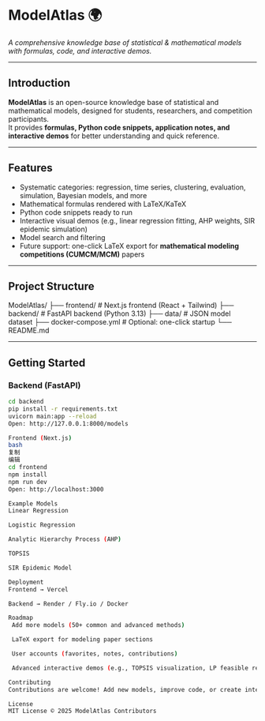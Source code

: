 # ModelAtlas 🌍

*A comprehensive knowledge base of statistical & mathematical models with formulas, code, and interactive demos.*

---

## Introduction

**ModelAtlas** is an open-source knowledge base of statistical and mathematical models, designed for students, researchers, and competition participants.  
It provides **formulas, Python code snippets, application notes, and interactive demos** for better understanding and quick reference.

---

## Features

- Systematic categories: regression, time series, clustering, evaluation, simulation, Bayesian models, and more  
- Mathematical formulas rendered with LaTeX/KaTeX  
- Python code snippets ready to run  
- Interactive visual demos (e.g., linear regression fitting, AHP weights, SIR epidemic simulation)  
- Model search and filtering  
- Future support: one-click LaTeX export for **mathematical modeling competitions (CUMCM/MCM)** papers  

---

## Project Structure

ModelAtlas/
├── frontend/ # Next.js frontend (React + Tailwind)
├── backend/ # FastAPI backend (Python 3.13)
├── data/ # JSON model dataset
├── docker-compose.yml # Optional: one-click startup
└── README.md

---

## Getting Started

### Backend (FastAPI)

```bash
cd backend
pip install -r requirements.txt
uvicorn main:app --reload
Open: http://127.0.0.1:8000/models

Frontend (Next.js)
bash
复制
编辑
cd frontend
npm install
npm run dev
Open: http://localhost:3000

Example Models
Linear Regression

Logistic Regression

Analytic Hierarchy Process (AHP)

TOPSIS

SIR Epidemic Model

Deployment
Frontend → Vercel

Backend → Render / Fly.io / Docker

Roadmap
 Add more models (50+ common and advanced methods)

 LaTeX export for modeling paper sections

 User accounts (favorites, notes, contributions)

 Advanced interactive demos (e.g., TOPSIS visualization, LP feasible region)

Contributing
Contributions are welcome! Add new models, improve code, or create interactive demos.

License
MIT License © 2025 ModelAtlas Contributors

